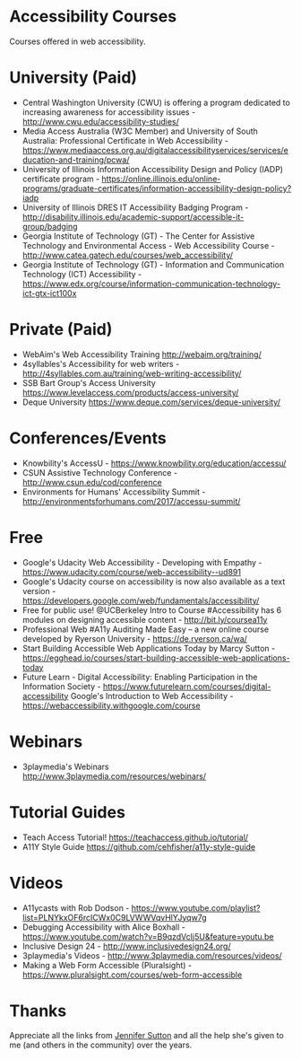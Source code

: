 # Accessibility Courses
Courses offered in web accessibility.

# University (Paid)
- Central Washington University (CWU) is offering a program dedicated to increasing awareness for accessibility issues - http://www.cwu.edu/accessibility-studies/
- Media Access Australia (W3C Member) and University of South Australia: Professional Certificate in Web Accessibility - https://www.mediaaccess.org.au/digitalaccessibilityservices/services/education-and-training/pcwa/
- University of Illinois Information Accessibility Design and Policy (IADP) certificate program - https://online.illinois.edu/online-programs/graduate-certificates/information-accessibility-design-policy?iadp
- University of Illinois DRES IT Accessibility Badging Program - http://disability.illinois.edu/academic-support/accessible-it-group/badging
- Georgia Institute of Technology (GT) - The Center for Assistive Technology and Environmental Access - Web Accessibility Course - http://www.catea.gatech.edu/courses/web_accessibility/
- Georgia Institute of Technology (GT) - Information and Communication Technology (ICT) Accessibility - https://www.edx.org/course/information-communication-technology-ict-gtx-ict100x

# Private (Paid)
- WebAim's Web Accessibility Training http://webaim.org/training/
- 4syllables's Accessibility for web writers - http://4syllables.com.au/training/web-writing-accessibility/
- SSB Bart Group's Access University https://www.levelaccess.com/products/access-university/
- Deque University https://www.deque.com/services/deque-university/

# Conferences/Events
- Knowbility's AccessU - https://www.knowbility.org/education/accessu/
- CSUN Assistive Technology Conference - http://www.csun.edu/cod/conference
- Environments for Humans' Accessibility Summit - http://environmentsforhumans.com/2017/accessu-summit/

# Free
- Google's Udacity Web Accessibility - Developing with Empathy - https://www.udacity.com/course/web-accessibility--ud891
- Google's Udacity course on accessibility is now also available as a text version - https://developers.google.com/web/fundamentals/accessibility/
- Free for public use! @UCBerkeley Intro to Course #Accessibility has 6 modules on designing accessible content - http://bit.ly/coursea11y
- Professional Web #A11y Auditing Made Easy – a new online course developed by Ryerson University - https://de.ryerson.ca/wa/
- Start Building Accessible Web Applications Today by Marcy Sutton - https://egghead.io/courses/start-building-accessible-web-applications-today
- Future Learn - Digital Accessibility: Enabling Participation in the Information Society - https://www.futurelearn.com/courses/digital-accessibility
Google's Introduction to Web Accessibility - https://webaccessibility.withgoogle.com/course

# Webinars
- 3playmedia's Webinars http://www.3playmedia.com/resources/webinars/

# Tutorial Guides
- Teach Access Tutorial! https://teachaccess.github.io/tutorial/
- A11Y Style Guide https://github.com/cehfisher/a11y-style-guide

# Videos
- A11ycasts with Rob Dodson - https://www.youtube.com/playlist?list=PLNYkxOF6rcICWx0C9LVWWVqvHlYJyqw7g
- Debugging Accessibility with Alice Boxhall - https://www.youtube.com/watch?v=B9qzdVcIj5U&feature=youtu.be
- Inclusive Design 24 - http://www.inclusivedesign24.org/
- 3playmedia's Videos - http://www.3playmedia.com/resources/videos/
- Making a Web Form Accessible (Pluralsight) - https://www.pluralsight.com/courses/web-form-accessible

# Thanks
Appreciate all the links from [Jennifer Sutton](https://twitter.com/jsutt) and all the help she's given to me (and others in the community) over the years.
